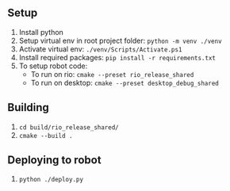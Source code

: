 ## Setup
1. Install python
2. Setup virtual env in root project folder: `python -m venv ./venv`
3. Activate virtual env: `./venv/Scripts/Activate.ps1`
4. Install required packages: `pip install -r requirements.txt`
5. To setup robot code: 
   - To run on rio: `cmake --preset rio_release_shared` 
   - To run on desktop:  `cmake --preset desktop_debug_shared` 

## Building
1. `cd build/rio_release_shared/`
2. `cmake --build .`

## Deploying to robot
1. `python ./deploy.py`